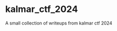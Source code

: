 # kalmar_ctf_2024

<!--
#field
CTF

#groups
Writeups

#languages
Python

#frames and libs

-->

A small collection of writeups from kalmar ctf 2024
